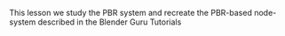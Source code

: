 This lesson we study the PBR system and recreate the PBR-based node-system described in the Blender Guru Tutorials